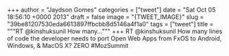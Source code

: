 
+++
author = "Jaydson Gomes"
categories = ["tweet"]
date = "Sat Oct 05 18:56:10 +0000 2013"
draft = false
image = "{TWEET_IMAGE}"
slug = "39be81207530eda6613897ffbcbb8d5146a4f1a0"
tags = ["tweet"]
title = """RT @kinshuksunil How many..."""
+++
RT @kinshuksunil How many lines of code the developer needs to port Open Web Apps from FxOS to Android, Windows, &amp; MacOS X? ZERO #MozSummit
